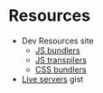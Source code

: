 # Resources

- Dev Resources site
    - [JS bundlers](https://michaelcurrin.github.io/dev-resources/resources/javascript/bundlers.html)
    - [JS transpilers](https://michaelcurrin.github.io/dev-resources/resources/javascript/transpilers.html)
    - [CSS bundlers](https://michaelcurrin.github.io/dev-resources/resources/javascript/css-loaders.html)
- [Live servers](https://gist.github.com/MichaelCurrin/1a6116a4e0918c8468dc7e1a701a5f95) gist
